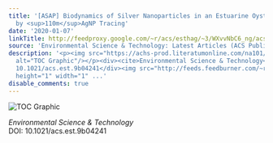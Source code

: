 ```yaml
---
title: '[ASAP] Biodynamics of Silver Nanoparticles in an Estuarine Oyster Revealed
  by <sup>110m</sup>AgNP Tracing'
date: '2020-01-07'
linkTitle: http://feedproxy.google.com/~r/acs/esthag/~3/WXvvNbC6_ng/acs.est.9b04241
source: 'Environmental Science & Technology: Latest Articles (ACS Publications)'
description: '<p><img src="https://achs-prod.literatumonline.com/na101/home/literatum/publisher/achs/journals/content/esthag/0/esthag.ahead-of-print/acs.est.9b04241/20200106/images/medium/es9b04241_0006.gif"
  alt="TOC Graphic"/></p><div><cite>Environmental Science & Technology</cite></div><div>DOI:
  10.1021/acs.est.9b04241</div><img src="http://feeds.feedburner.com/~r/acs/esthag/~4/WXvvNbC6_ng"
  height="1" width="1" ...'
disable_comments: true
---
```

<p><img src="https://achs-prod.literatumonline.com/na101/home/literatum/publisher/achs/journals/content/esthag/0/esthag.ahead-of-print/acs.est.9b04241/20200106/images/medium/es9b04241_0006.gif" alt="TOC Graphic"/></p><div><cite>Environmental Science & Technology</cite></div><div>DOI: 10.1021/acs.est.9b04241</div><img src="http://feeds.feedburner.com/~r/acs/esthag/~4/WXvvNbC6_ng" height="1" width="1" ...